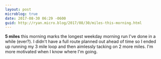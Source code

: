 ```yaml
---
layout: post
microblog: true
date: 2017-08-30 06:29 -0600
guid: http://ryan.micro.blog/2017/08/30/miles-this-morning.html
---
```

**5 miles** this morning marks the longest weekday morning run I've done in a while (ever?). I didn't have a full route planned out ahead of time so I ended up running my 3 mile loop and then aimlessly tacking on 2 more miles. I'm more motivated when I know where I'm going. 
